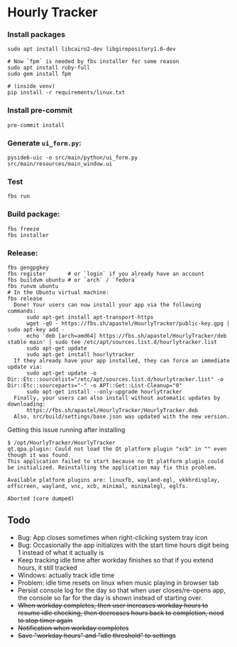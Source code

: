 # Hourly Tracker

### Install packages
```
sudo apt install libcairo2-dev libgirepository1.0-dev

# Now `fpm` is needed by fbs installer for some reason
sudo apt install ruby-full
sudo gem install fpm

# (inside venv)
pip install -r requirements/linux.txt
```

### Install pre-commit
```
pre-commit install
```

### Generate `ui_form.py`:
```
pyside6-uic -o src/main/python/ui_form.py src/main/resources/main_window.ui
```

### Test
```
fbs run
```

### Build package:
```
fbs freeze
fbs installer
```

### Release:

```
fbs gengpgkey
fbs register       # or `login` if you already have an account
fbs buildvm ubuntu # or `arch` / `fedora`
fbs runvm ubuntu
# In the Ubuntu virtual machine:
fbs release
  Done! Your users can now install your app via the following commands:
      sudo apt-get install apt-transport-https
      wget -qO - https://fbs.sh/apastel/HourlyTracker/public-key.gpg | sudo apt-key add -
      echo 'deb [arch=amd64] https://fbs.sh/apastel/HourlyTracker/deb stable main' | sudo tee /etc/apt/sources.list.d/hourlytracker.list
      sudo apt-get update
      sudo apt-get install hourlytracker
  If they already have your app installed, they can force an immediate update via:
      sudo apt-get update -o Dir::Etc::sourcelist="/etc/apt/sources.list.d/hourlytracker.list" -o Dir::Etc::sourceparts="-" -o APT::Get::List-Cleanup="0"
      sudo apt-get install --only-upgrade hourlytracker
  Finally, your users can also install without automatic updates by downloading:
      https://fbs.sh/apastel/HourlyTracker/HourlyTracker.deb
  Also, src/build/settings/base.json was updated with the new version.
```
Getting this issue running after installing
```
$ /opt/HourlyTracker/HourlyTracker
qt.qpa.plugin: Could not load the Qt platform plugin "xcb" in "" even though it was found.
This application failed to start because no Qt platform plugin could be initialized. Reinstalling the application may fix this problem.

Available platform plugins are: linuxfb, wayland-egl, vkkhrdisplay, offscreen, wayland, vnc, xcb, minimal, minimalegl, eglfs.

Aborted (core dumped)
```

## Todo
* Bug: App closes sometimes when right-clicking system tray icon
* Bug: Occasionally the app initializes with the start time hours digit being 1 instead of what it actually is
* Keep tracking idle time after workday finishes so that if you extend hours, it still tracked
* Windows: actually track idle time
* Problem: idle time resets on linux when music playing in browser tab
* Persist console log for the day so that when user closes/re-opens app, the console so far for the day is shown instead of starting over.
* ~~When workday completes, then user increases workday hours to resume idle checking, then decreases hours back to completion, need to stop timer again~~
* ~~Notification when workday completes~~
* ~~Save "workday hours" and "idle threshold" to settings~~

